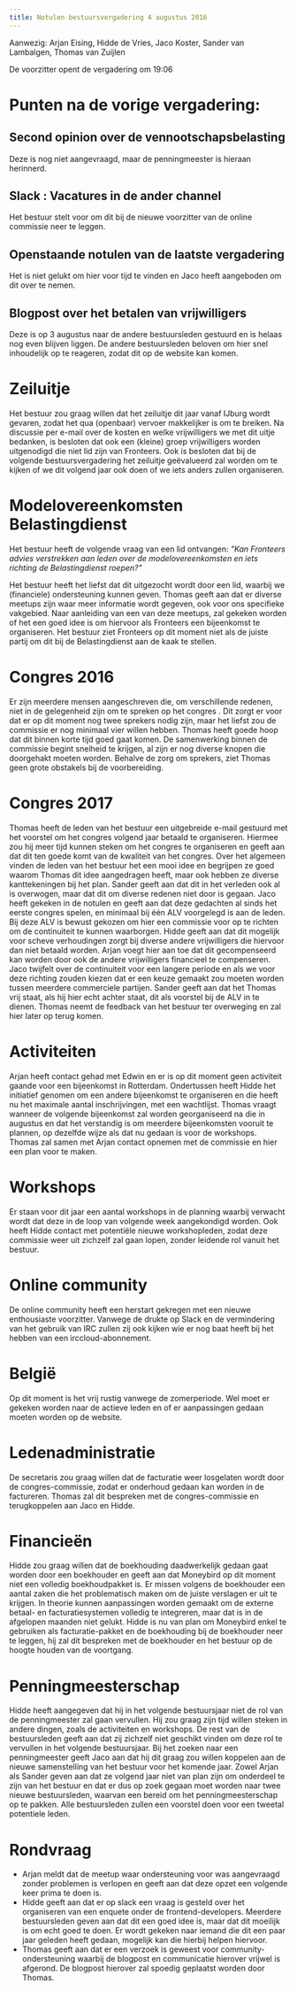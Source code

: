 ```yaml
---
title: Notulen bestuursvergadering 4 augustus 2016
---
```


Aanwezig: Arjan Eising, Hidde de Vries, Jaco Koster, Sander van Lambalgen, Thomas van Zuijlen

De voorzitter opent de vergadering om 19:06

# Punten na de vorige vergadering:

## Second opinion over de vennootschapsbelasting

Deze is nog niet aangevraagd, maar de penningmeester is hieraan herinnerd.

## Slack : Vacatures in de ander channel

Het bestuur stelt voor om dit bij de nieuwe voorzitter van de online commissie neer te leggen.

## Openstaande notulen van de laatste vergadering

Het is niet gelukt om hier voor tijd te vinden en Jaco heeft aangeboden om dit over te nemen.

## Blogpost over het betalen van vrijwilligers

Deze is op 3 augustus naar de andere bestuursleden gestuurd en is helaas nog even blijven liggen. De andere bestuursleden beloven om hier snel inhoudelijk op te reageren, zodat dit op de website kan komen.

# Zeiluitje

Het bestuur zou graag willen dat het zeiluitje dit jaar vanaf IJburg wordt gevaren, zodat het qua (openbaar) vervoer makkelijker is om te breiken. Na discussie per e-mail over de kosten en welke vrijwilligers we met dit uitje bedanken, is besloten dat ook een (kleine) groep vrijwilligers worden uitgenodigd die niet lid zijn van Fronteers. Ook is besloten dat bij de volgende bestuursvergadering het zeiluitje geëvalueerd zal worden om te kijken of we dit volgend jaar ook doen of we iets anders zullen organiseren.

# Modelovereenkomsten Belastingdienst

Het bestuur heeft de volgende vraag van een lid ontvangen: _"Kan Fronteers advies verstrekken aan leden over de modelovereenkomsten en iets richting de Belastingdienst roepen?"_

Het bestuur heeft het liefst dat dit uitgezocht wordt door een lid, waarbij we (financiele) ondersteuning kunnen geven. Thomas geeft aan dat er diverse meetups zijn waar meer informatie wordt gegeven, ook voor ons specifieke vakgebied. Naar aanleiding van een van deze meetups, zal gekeken worden of het een goed idee is om hiervoor als Fronteers een bijeenkomst te organiseren. Het bestuur ziet Fronteers op dit moment niet als de juiste partij om dit bij de Belastingdienst aan de kaak te stellen.

# Congres 2016

Er zijn meerdere mensen aangeschreven die, om verschillende redenen, niet in de gelegenheid zijn om te spreken op het congres . Dit zorgt er voor dat er op dit moment nog twee sprekers nodig zijn, maar het liefst zou de commissie er nog minimaal vier willen hebben. Thomas heeft goede hoop dat dit binnen korte tijd goed gaat komen. De samenwerking binnen de commissie begint snelheid te krijgen, al zijn er nog diverse knopen die doorgehakt moeten worden. Behalve de zorg om sprekers, ziet Thomas geen grote obstakels bij de voorbereiding.

# Congres 2017

Thomas heeft de leden van het bestuur een uitgebreide e-mail gestuurd met het voorstel om het congres volgend jaar betaald te organiseren. Hiermee zou hij meer tijd kunnen steken om het congres te organiseren en geeft aan dat dit ten goede komt van de kwaliteit van het congres. Over het algemeen vinden de leden van het bestuur het een mooi idee en begrijpen ze goed waarom Thomas dit idee aangedragen heeft, maar ook hebben ze diverse kanttekeningen bij het plan. Sander geeft aan dat dit in het verleden ook al is overwogen, maar dat dit om diverse redenen niet door is gegaan. Jaco heeft gekeken in de notulen en geeft aan dat deze gedachten al sinds het eerste congres spelen, en minimaal bij één ALV voorgelegd is aan de leden. Bij deze ALV is bewust gekozen om hier een commissie voor op te richten om de continuiteit te kunnen waarborgen. Hidde geeft aan dat dit mogelijk voor scheve verhoudingen zorgt bij diverse andere vrijwilligers die hiervoor dan niet betaald worden. Arjan voegt hier aan toe dat dit gecompenseerd kan worden door ook de andere vrijwilligers financieel te compenseren. Jaco twijfelt over de continuiteit voor een langere periode en als we voor deze richting zouden kiezen dat er een keuze gemaakt zou moeten worden tussen meerdere commerciele partijen. Sander geeft aan dat het Thomas vrij staat, als hij hier echt achter staat, dit als voorstel bij de ALV in te dienen. Thomas neemt de feedback van het bestuur ter overweging en zal hier later op terug komen.

# Activiteiten

Arjan heeft contact gehad met Edwin en er is op dit moment geen activiteit gaande voor een bijeenkomst in Rotterdam. Ondertussen heeft Hidde het initiatief genomen om een andere bijeenkomst te organiseren en die heeft nu het maximale aantal inschrijvingen, met een wachtlijst. Thomas vraagt wanneer de volgende bijeenkomst zal worden georganiseerd na die in augustus en dat het verstandig is om meerdere bijeenkomsten vooruit te plannen, op dezelfde wijze als dat nu gedaan is voor de workshops. Thomas zal samen met Arjan contact opnemen met de commissie en hier een plan voor te maken.

# Workshops

Er staan voor dit jaar een aantal workshops in de planning waarbij verwacht wordt dat deze in de loop van volgende week aangekondigd worden. Ook heeft Hidde contact met potentiële nieuwe workshopleden, zodat deze commissie weer uit zichzelf zal gaan lopen, zonder leidende rol vanuit het bestuur.

# Online community

De online community heeft een herstart gekregen met een nieuwe enthousiaste voorzitter. Vanwege de drukte op Slack en de vermindering van het gebruik van IRC zullen zij ook kijken wie er nog baat heeft bij het hebben van een irccloud-abonnement.

# België

Op dit moment is het vrij rustig vanwege de zomerperiode. Wel moet er gekeken worden naar de actieve leden en of er aanpassingen gedaan moeten worden op de website.

# Ledenadministratie

De secretaris zou graag willen dat de facturatie weer losgelaten wordt door de congres-commissie, zodat er onderhoud gedaan kan worden in de factureren. Thomas zal dit bespreken met de congres-commissie en terugkoppelen aan Jaco en Hidde.

# Financieën

Hidde zou graag willen dat de boekhouding daadwerkelijk gedaan gaat worden door een boekhouder en geeft aan dat Moneybird op dit moment niet een volledig boekhoudpakket is. Er missen volgens de boekhouder een aantal zaken die het problematisch maken om de juiste verslagen er uit te krijgen. In theorie kunnen aanpassingen worden gemaakt om de externe betaal- en facturatiesystemen volledig te integreren, maar dat is in de afgelopen maanden niet gelukt. Hidde is nu van plan om Moneybird enkel te gebruiken als facturatie-pakket en de boekhouding bij de boekhouder neer te leggen, hij zal dit bespreken met de boekhouder en het bestuur op de hoogte houden van de voortgang.

# Penningmeesterschap

Hidde heeft aangegeven dat hij in het volgende bestuursjaar niet de rol van de penningmeester zal gaan vervullen. Hij zou graag zijn tijd willen steken in andere dingen, zoals de activiteiten en workshops. De rest van de bestuursleden geeft aan dat zij zichzelf niet geschikt vinden om deze rol te vervullen in het volgende bestuursjaar. Bij het zoeken naar een penningmeester geeft Jaco aan dat hij dit graag zou willen koppelen aan de nieuwe samenstelling van het bestuur voor het komende jaar. Zowel Arjan als Sander geven aan dat ze volgend jaar niet van plan zijn om onderdeel te zijn van het bestuur en dat er dus op zoek gegaan moet worden naar twee nieuwe bestuursleden, waarvan een bereid om het penningmeesterschap op te pakken. Alle bestuursleden zullen een voorstel doen voor een tweetal potentiele leden.

# Rondvraag

- Arjan meldt dat de meetup waar ondersteuning voor was aangevraagd zonder problemen is verlopen en geeft aan dat deze opzet een volgende keer prima te doen is.
- Hidde geeft aan dat er op slack een vraag is gesteld over het organiseren van een enquete onder de frontend-developers. Meerdere bestuursleden geven aan dat dit een goed idee is, maar dat dit moeilijk is om echt goed te doen. Er wordt gekeken naar iemand die dit een paar jaar geleden heeft gedaan, mogelijk kan die hierbij helpen hiervoor.
- Thomas geeft aan dat er een verzoek is geweest voor community-ondersteuning waarbij de blogpost en communicatie hierover vrijwel is afgerond. De blogpost hierover zal spoedig geplaatst worden door Thomas.
